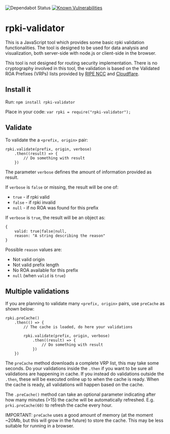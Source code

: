 ![Dependabot Status](https://badgen.net/dependabot/massimocandela/rpki-validator/?icon=dependabot)
[![Known Vulnerabilities](https://snyk.io/test/github/massimocandela/rpki-validator/badge.svg?targetFile=package.json)](https://snyk.io/test/github/massimocandela/rpki-validator?targetFile=package.json)

# rpki-validator

This is a JavaScript tool which provides some basic rpki validation functionalities.
The tool is designed to be used for data analysis and visualization, both server-side with node.js or client-side in the browser.

This tool is not designed for routing security implementation.
There is no cryptography involved in this tool, the validation is based on the Validated ROA Prefixes (VRPs) lists provided by [RIPE NCC](https://www.ripe.net) and [Cloudflare](https://cloudflare.com).

## Install it
Run: 
`npm install rpki-validator`

Place in your code: `var rpki = require("rpki-validator");`

## Validate

To validate the a `<prefix, origin>` pair:

```
rpki.validate(prefix, origin, verbose)
    .then((result) => {
        // Do something with result
    })
```

The parameter `verbose` defines the amount of information provided as result.

If `verbose` is `false` or missing, the result will be one of:
* `true` - if rpki valid
* `false` - if rpki invalid
* `null` - if no ROA was found for this prefix


If `verbose` is `true`, the result will be an object as:

```
{
    valid: true|false|null,
    reason: "A string describing the reason"
}
```

Possible `reason` values are:
* Not valid origin
* Not valid prefix length
* No ROA available for this prefix
* `null` (when `valid` is `true`)


## Multiple validations

If you are planning to validate many `<prefix, origin>` pairs, use `preCache` as shown below:

```
rpki.preCache()
    .then(() => {
        // The cache is loaded, do here your validations

        rpki.validate(prefix, origin, verbose)
            .then((result) => {
                // Do something with result
            })
    })

```

The `preCache` method downloads a complete VRP list, this may take some seconds. Do your validations inside the `.then` if you want to be sure all validations are happening in cache.
If you instead do validations outside the `.then`, these will be executed online up to when the cache is ready. When the cache is ready, all validations will happen based on the cache.

The `.preCache()` method can take an optional parameter indicating after how many minutes (>15) the cache will be automatically refreshed. E.g. `prki.preCache(60)` to refresh the cache every hour.

IMPORTANT: `preCache` uses a good amount of memory (at the moment ~20Mb, but this will grow in the future) to store the cache. This may be less suitable for running in a browser.
